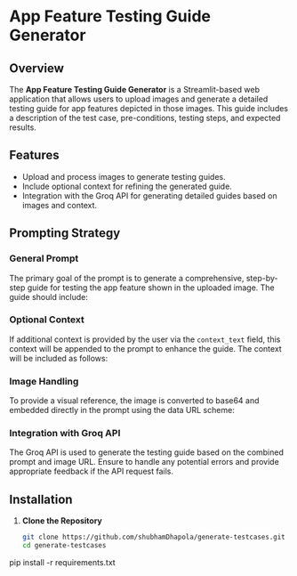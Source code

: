 # App Feature Testing Guide Generator

## Overview

The **App Feature Testing Guide Generator** is a Streamlit-based web application that allows users to upload images and generate a detailed testing guide for app features depicted in those images. This guide includes a description of the test case, pre-conditions, testing steps, and expected results.

## Features

- Upload and process images to generate testing guides.
- Include optional context for refining the generated guide.
- Integration with the Groq API for generating detailed guides based on images and context.

## Prompting Strategy

### General Prompt

The primary goal of the prompt is to generate a comprehensive, step-by-step guide for testing the app feature shown in the uploaded image. The guide should include:


### Optional Context

If additional context is provided by the user via the `context_text` field, this context will be appended to the prompt to enhance the guide. The context will be included as follows:


### Image Handling

To provide a visual reference, the image is converted to base64 and embedded directly in the prompt using the data URL scheme:


### Integration with Groq API

The Groq API is used to generate the testing guide based on the combined prompt and image URL. Ensure to handle any potential errors and provide appropriate feedback if the API request fails.

## Installation

1. **Clone the Repository**

   ```bash
   git clone https://github.com/shubhamDhapola/generate-testcases.git
   cd generate-testcases
pip install -r requirements.txt
